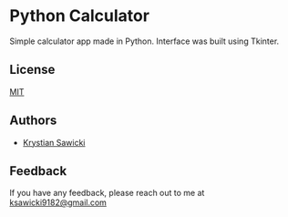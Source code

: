 
# Python  Calculator

Simple calculator app made in Python.
Interface was built using Tkinter.


## License

[MIT](https://choosealicense.com/licenses/mit/)


## Authors

- [Krystian Sawicki](https://www.github.com/kry5t14n)


## Feedback

If you have any feedback, please reach out to me at ksawicki9182@gmail.com

